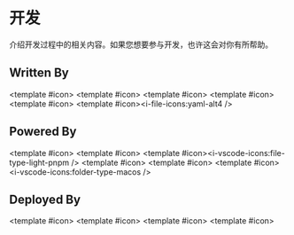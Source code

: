 # 开发

介绍开发过程中的相关内容。如果您想要参与开发，也许这会对你有所帮助。

## Written By

<Technology title="VSCode" link="https://code.visualstudio.com/"><template #icon><i-logos-visual-studio-code /></template></Technology>
<Technology title="Vue" link="https://v3.vuejs.org/"><template #icon><i-logos-vue /></template></Technology>
<Technology title="Sass" link="https://sass-lang.com/"><template #icon><i-logos-sass /></template></Technology>
<Technology title="TypeScript" link="https://typescriptlang.org/"><template #icon><i-logos-typescript-icon /></template></Technology>
<Technology title="Markdown" link="https://daringfireball.net/projects/markdown/"><template #icon><i-logos-markdown /></template></Technology>
<Technology title="YAML" link="https://yaml.org/"><template #icon><i-file-icons:yaml-alt4 /></template></Technology>

## Powered By

<Technology title="Vite" link="https://vitejs.dev/"><template #icon><i-logos-vitejs /></template></Technology>
<Technology title="WindiCSS" link="https://windicss.org/"><template #icon><i-file-icons-windi /></template></Technology>
<Technology title="pnpm" link="https://daringfireball.net/projects/markdown/"><template #icon><i-vscode-icons:file-type-light-pnpm /></template></Technology>
<Technology title="Git" link="https://git-scm.com/"><template #icon><i-logos-git-icon /></template></Technology>
<Technology title="Node" link="https://nodejs.dev/"><template #icon><i-logos-nodejs-icon /></template></Technology>
<Technology title="macOS" link="https://www.apple.com/macos/"><template #icon><i-vscode-icons:folder-type-macos /></template></Technology>

## Deployed By

<Technology title="GitHub" link="https://github.com/"><template #icon><i-logos-github-icon /></template></Technology>
<Technology title="Cloudfalre" link="https://pages.cloudflare.com/"><template #icon><i-logos-cloudflare /></template></Technology>
<Technology title="Vercel" link="https://vercel.com/"><template #icon><i-logos-vercel-icon /></template></Technology>
<Technology title="Netlify" link="https://www.netlify.com/"><template #icon><i-logos-netlify /></template></Technology>

